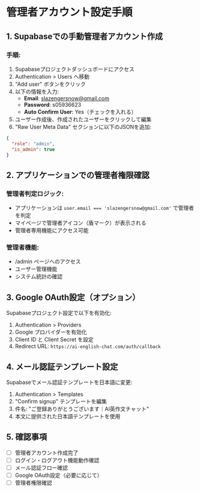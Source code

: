 # 管理者アカウント設定手順

## 1. Supabaseでの手動管理者アカウント作成

### 手順:
1. Supabaseプロジェクトダッシュボードにアクセス
2. Authentication > Users へ移動
3. "Add user" ボタンをクリック
4. 以下の情報を入力:
   - **Email**: slazengersnow@gmail.com
   - **Password**: s05936623
   - **Auto Confirm User**: Yes（チェックを入れる）
5. ユーザー作成後、作成されたユーザーをクリックして編集
6. "Raw User Meta Data" セクションに以下のJSONを追加:
```json
{
  "role": "admin",
  "is_admin": true
}
```

## 2. アプリケーションでの管理者権限確認

### 管理者判定ロジック:
- アプリケーションは `user.email === 'slazengersnow@gmail.com'` で管理者を判定
- マイページで管理者アイコン（盾マーク）が表示される
- 管理者専用機能にアクセス可能

### 管理者機能:
- /admin ページへのアクセス
- ユーザー管理機能
- システム統計の確認

## 3. Google OAuth設定（オプション）

Supabaseプロジェクト設定で以下を有効化:
1. Authentication > Providers
2. Google プロバイダーを有効化
3. Client ID と Client Secret を設定
4. Redirect URL: `https://ai-english-chat.com/auth/callback`

## 4. メール認証テンプレート設定

Supabaseでメール認証テンプレートを日本語に変更:
1. Authentication > Templates
2. "Confirm signup" テンプレートを編集
3. 件名: "ご登録ありがとうございます｜AI英作文チャット"
4. 本文に提供された日本語テンプレートを使用

## 5. 確認事項

- [ ] 管理者アカウント作成完了
- [ ] ログイン・ログアウト機能動作確認
- [ ] メール認証フロー確認
- [ ] Google OAuth設定（必要に応じて）
- [ ] 管理者権限確認